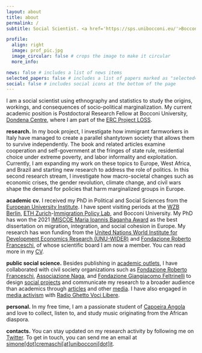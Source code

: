```yaml
---
layout: about
title: about
permalink: /
subtitle: Social Scientist. <a href='https://sps.unibocconi.eu/'>Bocconi University</a>.

profile:
  align: right
  image: prof_pic.jpg
  image_circular: false # crops the image to make it circular
  more_info: 

news: false # includes a list of news items
selected_papers: false # includes a list of papers marked as "selected={true}"
social: false # includes social icons at the bottom of the page
---
```


I am a social scientist using ethnography and statistics to study the origins, workings, and consequences of socio-political marginalization. My current academic position is Postdoctoral Research Fellow at Bocconi University, [Dondena Centre](https://dondena.unibocconi.eu/research-areas/politics-and-institutions-unit), where I am part of the [ERC Project LOSS](https://cordis.europa.eu/project/id/864687). 

**research.** In my book project, I investigate how immigrant farmworkers in Italy have managed to create a parallel shantytown society that allows them to survive independently. The book and related articles examine cooperation and self-government at the fringes of state rule, residential choice under extreme poverty, and labor informality and exploitation. Currently, I am expanding my work on these topics to Europe, West Africa, and Brazil and starting new research to address the role of politics. In this second research stream, I investigate how macro-societal changes such as economic crises, the gender revolution, climate change, and civil wars shape the demand for policies that harm marginalized groups in Europe.

**academic cv.** I received my PhD in Political and Social Sciences from the [European University Institute](https://www.eui.eu/en/academic-units/political-and-social-sciences). I have spent visiting periods at the [WZB Berlin](https://wzb.eu/en), [ETH Zurich](https://ethz.ch/de.html)-[Immigration Policy Lab](https://immigrationlab.org/), and Bocconi University. My PhD has won the 2021 [IMISCOE Maria Ioannis Baganha Award](https://www.imiscoe.org/news-and-blog/news/network-news/1345-maria-baganha-award-winner-2021-simone-cremaschi) as the best dissertation on migration, integration, and social cohesion in Europe. My research has won funding from the [United Nations World Institute for Development Economics Research (UNU-WIDER)](https://www.wider.unu.edu/project/institutional-legacies-violent-conflict) and [Fondazione Roberto Franceschi](https://www.fondfranceschi.it/), of whose scientific board I am now a member. You can read more in my [CV](/cv).

**public social science.** Besides publishing in [academic outlets](/al-folio/publications/), I have collaborated with civil society organizations such as [Fondazione Roberto Franceschi](https://www.fondfranceschi.it/), [Associazione Naga](https://naga.it/), and [Fondazione Giangiacomo Feltrinelli](https://fondazionefeltrinelli.it/) to design [social projects](al-folio/action/) and communicate my research to a broader audience than academics through [articles](/public_writing) and other [media](/media). I have also engaged in [media activism](/action) with [Radio Ghetto Voci Libere](https://radioghettovocilibere.wordpress.com/).

**personal.** In my free time, I am a passionate student of [Capoeira Angola](https://www.capoeiralaspezia.com/) and love to collect, listen to, and study music originating from the African diaspora.

**contacts.** You can stay updated on my research activity by following me on [Twitter](https://twitter.com/s_cremaschi). To get in touch, you can send me an email at [simone[dot]cremaschi[at]unibocconi[dot]it](simone.cremaschi@unibocconi.it).

